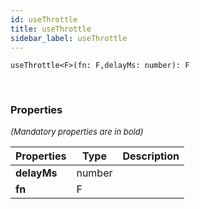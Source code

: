 ```yaml
---
id: useThrottle
title: useThrottle
sidebar_label: useThrottle
---
```


```tsx
useThrottle<F>(fn: F,delayMs: number): F
```
<br/>



### Properties

<font size="2"><i>(Mandatory properties are in bold)</i></font>

| Properties | Type | Description |
| --------- | ---- | ----------- |
| **delayMs** | number |  |
| **fn** | F |  |
